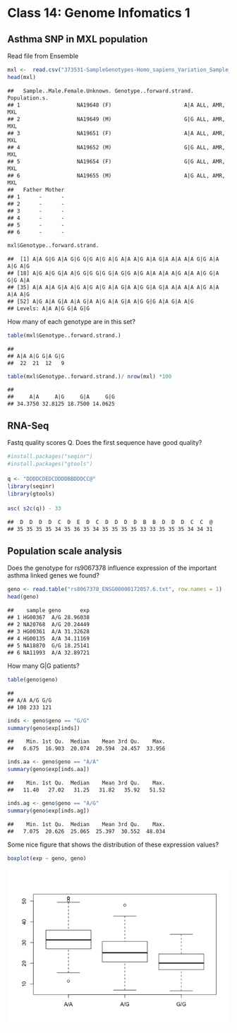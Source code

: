 Class 14: Genome Infomatics 1
================

Asthma SNP in MXL population
----------------------------

Read file from Ensemble

``` r
mxl <-  read.csv("373531-SampleGenotypes-Homo_sapiens_Variation_Sample_rs8067378.csv")
head(mxl)
```

    ##   Sample..Male.Female.Unknown. Genotype..forward.strand. Population.s.
    ## 1                  NA19648 (F)                       A|A ALL, AMR, MXL
    ## 2                  NA19649 (M)                       G|G ALL, AMR, MXL
    ## 3                  NA19651 (F)                       A|A ALL, AMR, MXL
    ## 4                  NA19652 (M)                       G|G ALL, AMR, MXL
    ## 5                  NA19654 (F)                       G|G ALL, AMR, MXL
    ## 6                  NA19655 (M)                       A|G ALL, AMR, MXL
    ##   Father Mother
    ## 1      -      -
    ## 2      -      -
    ## 3      -      -
    ## 4      -      -
    ## 5      -      -
    ## 6      -      -

``` r
mxl$Genotype..forward.strand.
```

    ##  [1] A|A G|G A|A G|G G|G A|G A|G A|A A|G A|A G|A A|A A|A G|G A|A A|G A|G
    ## [18] A|G A|G G|A A|G G|G G|G G|A G|G A|G A|A A|A A|G A|A A|G G|A G|G A|A
    ## [35] A|A A|A G|A A|G A|G A|G A|A G|A A|G G|A G|A A|A A|A A|G A|A A|A A|G
    ## [52] A|G A|A G|A A|A G|A A|G A|A G|A A|G G|G A|A G|A A|G
    ## Levels: A|A A|G G|A G|G

How many of each genotype are in this set?

``` r
table(mxl$Genotype..forward.strand.)
```

    ## 
    ## A|A A|G G|A G|G 
    ##  22  21  12   9

``` r
table(mxl$Genotype..forward.strand.)/ nrow(mxl) *100
```

    ## 
    ##     A|A     A|G     G|A     G|G 
    ## 34.3750 32.8125 18.7500 14.0625

RNA-Seq
-------

Fastq quality scores Q. Does the first sequence have good quality?

``` r
#install.packages("seqinr")
#install.packages("gtools")

q <- "DDDDCDEDCDDDDBBDDDCC@"
library(seqinr)
library(gtools)

asc( s2c(q)) - 33
```

    ##  D  D  D  D  C  D  E  D  C  D  D  D  D  B  B  D  D  D  C  C  @ 
    ## 35 35 35 35 34 35 36 35 34 35 35 35 35 33 33 35 35 35 34 34 31

Population scale analysis
-------------------------

Does the genotype for rs9067378 influence expression of the important asthma linked genes we found?

``` r
geno <- read.table("rs8067378_ENSG00000172057.6.txt", row.names = 1)
head(geno)
```

    ##    sample geno      exp
    ## 1 HG00367  A/G 28.96038
    ## 2 NA20768  A/G 20.24449
    ## 3 HG00361  A/A 31.32628
    ## 4 HG00135  A/A 34.11169
    ## 5 NA18870  G/G 18.25141
    ## 6 NA11993  A/A 32.89721

How many G|G patients?

``` r
table(geno$geno)
```

    ## 
    ## A/A A/G G/G 
    ## 108 233 121

``` r
inds <- geno$geno == "G/G"
summary(geno$exp[inds])
```

    ##    Min. 1st Qu.  Median    Mean 3rd Qu.    Max. 
    ##   6.675  16.903  20.074  20.594  24.457  33.956

``` r
inds.aa <- geno$geno == "A/A"
summary(geno$exp[inds.aa])
```

    ##    Min. 1st Qu.  Median    Mean 3rd Qu.    Max. 
    ##   11.40   27.02   31.25   31.82   35.92   51.52

``` r
inds.ag <- geno$geno == "A/G"
summary(geno$exp[inds.ag])
```

    ##    Min. 1st Qu.  Median    Mean 3rd Qu.    Max. 
    ##   7.075  20.626  25.065  25.397  30.552  48.034

Some nice figure that shows the distribution of these expression values?

``` r
boxplot(exp ~ geno, geno)
```

![](class_14_files/figure-markdown_github/unnamed-chunk-11-1.png)
